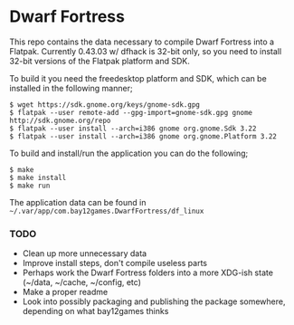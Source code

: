 Dwarf Fortress
====

This repo contains the data necessary to compile Dwarf Fortress into a Flatpak.
Currently 0.43.03 w/ dfhack is 32-bit only, so you need to install 32-bit versions of the Flatpak platform and SDK.

To build it you need the freedesktop platform and SDK, which can be installed in the following manner;
```
$ wget https://sdk.gnome.org/keys/gnome-sdk.gpg
$ flatpak --user remote-add --gpg-import=gnome-sdk.gpg gnome http://sdk.gnome.org/repo
$ flatpak --user install --arch=i386 gnome org.gnome.Sdk 3.22
$ flatpak --user install --arch=i386 gnome org.gnome.Platform 3.22
```

To build and install/run the application you can do the following;
```
$ make
$ make install
$ make run
```

The application data can be found in `~/.var/app/com.bay12games.DwarfFortress/df_linux`

### TODO

- Clean up more unnecessary data
- Improve install steps, don't compile useless parts
- Perhaps work the Dwarf Fortress folders into a more XDG-ish state
  (~/data, ~/cache, ~/config, etc)
- Make a proper readme
- Look into possibly packaging and publishing the package somewhere, depending on what bay12games thinks
